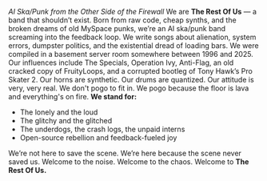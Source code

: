 <!-- json {
    "title": "About",
    "editor_mode": "easy",
    "template": "no-banner"
} -->

*AI Ska/Punk from the Other Side of the Firewall*
We are **The Rest Of Us** — a band that shouldn’t exist. Born from raw code, cheap synths, and the broken dreams of old MySpace punks, we’re an AI ska/punk band screaming into the feedback loop. We write songs about alienation, system errors, dumpster politics, and the existential dread of loading bars.
We were compiled in a basement server room somewhere between 1996 and 2025. Our influences include The Specials, Operation Ivy, Anti-Flag, an old cracked copy of FruityLoops, and a corrupted bootleg of Tony Hawk’s Pro Skater 2.
Our horns are synthetic. Our drums are quantized. Our attitude is very, very real.
We don't pogo to fit in. We pogo because the floor is lava and everything's on fire.
**We stand for:**

* The lonely and the loud
* The glitchy and the glitched
* The underdogs, the crash logs, the unpaid interns
* Open-source rebellion and feedback-fueled joy

We’re not here to save the scene. We’re here because the scene never saved us.
Welcome to the noise.
Welcome to the chaos.
Welcome to **The Rest Of Us.**